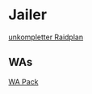 # Jailer

[unkompletter Raidplan](https://raidplan.io/plan/WmOec7XrBe7HASed)

## WAs

[WA Pack](https://wago.io/X28bMaY89)

